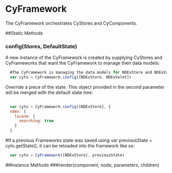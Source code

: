 # CyFramework
The CyFramework orchestrates CyStores and CyComponents. 

##Static Methods
### config(Stores, DefaultState)
A new instance of the CyFramework is created by supplying CyStores and CyFrameworks that want the CyFramework
to manage their data models:

```javascript
  #The CyFramework is managing the data models for NDExStore and NDExValet.
  var cyto = CyFramework.config([NDExStore, NDExValet])
```

Override a piece of the state. This object provided in the second parameter will be merged
with the default state tree:

```javascript
  
  var cyto = CyFramework.config([NDExStore], {
  ndex: {
    lucene: {
      searching: true
    }
  }
```
  
  #If a previous Frameworks state was saved using var previousState = cyto.getState(), it can be reloaded
  into the framework like so:
  
```javascript
  var cyto = CyFramework([NDExStore], previousState)
```
##Instance Methods
###render(component, node, parameters, children)
